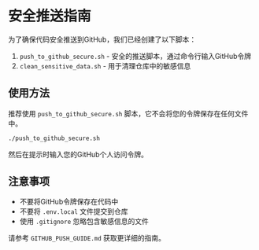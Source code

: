 # 安全推送指南

为了确保代码安全推送到GitHub，我们已经创建了以下脚本：

1. `push_to_github_secure.sh` - 安全的推送脚本，通过命令行输入GitHub令牌
2. `clean_sensitive_data.sh` - 用于清理仓库中的敏感信息

## 使用方法

推荐使用 `push_to_github_secure.sh` 脚本，它不会将您的令牌保存在任何文件中。

```bash
./push_to_github_secure.sh
```

然后在提示时输入您的GitHub个人访问令牌。

## 注意事项

- 不要将GitHub令牌保存在代码中
- 不要将 `.env.local` 文件提交到仓库
- 使用 `.gitignore` 忽略包含敏感信息的文件

请参考 `GITHUB_PUSH_GUIDE.md` 获取更详细的指南。 